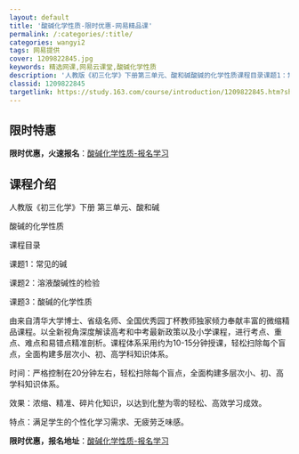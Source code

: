 ```yaml
---
layout: default
title: '酸碱化学性质-限时优惠-网易精品课'
permalink: /:categories/:title/
categories: wangyi2
tags: 网易提供
cover: 1209822845.jpg
keywords: 精选网课,网易云课堂,酸碱化学性质
description: '人教版《初三化学》下册第三单元、酸和碱酸碱的化学性质课程目录课题1：常见的碱课题2：溶液酸碱性的检验课题3：酸碱的化学性'
classid: 1209822845
targetlink: https://study.163.com/course/introduction/1209822845.htm?share=1&shareId=1025206652&utm_campaign=share&utm_medium=iphoneShare&utm_source=&utm_u=1025206652
---
```


## 限时特惠

**限时优惠，火速报名**：[酸碱化学性质-报名学习](https://study.163.com/course/introduction/1209822845.htm?share=1&shareId=1025206652&utm_campaign=share&utm_medium=iphoneShare&utm_source=&utm_u=1025206652)

## 课程介绍

人教版《初三化学》下册 第三单元、酸和碱

酸碱的化学性质  

  课程目录

  课题1：常见的碱

   课题2：溶液酸碱性的检验

   课题3：酸碱的化学性质

由来自清华大学博士、省级名师、全国优秀园丁杯教师独家倾力奉献丰富的微缩精品课程。以全新视角深度解读高考和中考最新政策以及小学课程，进行考点、重点、难点和易错点精准剖析。课程体系采用约为10-15分钟授课，轻松扫除每个盲点，全面构建多层次小、初、高学科知识体系。

时间：严格控制在20分钟左右，轻松扫除每个盲点，全面构建多层次小、初、高学科知识体系。

效果：浓缩、精准、碎片化知识，以达到化整为零的轻松、高效学习成效。

特点：满足学生的个性化学习需求、无疲劳乏味感。

**限时优惠，报名地址**：[酸碱化学性质-报名学习](https://study.163.com/course/introduction/1209822845.htm?share=1&shareId=1025206652&utm_campaign=share&utm_medium=iphoneShare&utm_source=&utm_u=1025206652)

